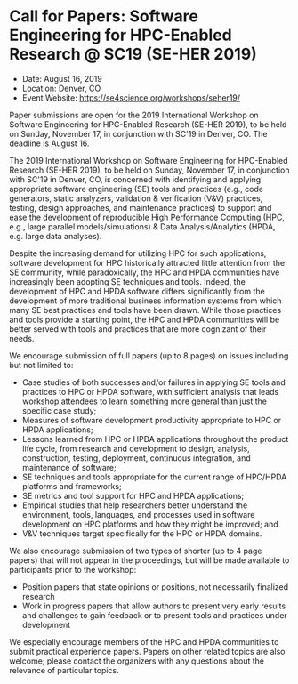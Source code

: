 # Call for Papers: Software Engineering for HPC-Enabled Research @ SC19 (SE-HER 2019)

- Date: August 16, 2019
- Location: Denver, CO
- Event Website: https://se4science.org/workshops/seher19/

Paper submissions are open for the 2019 International Workshop on Software Engineering for HPC-Enabled Research (SE-HER 2019), to be held on Sunday, November 17, in conjunction with SC'19 in Denver, CO.  The deadline is August 16.

The 2019 International Workshop on Software Engineering for HPC-Enabled Research (SE-HER 2019), to be held on Sunday, November 17, in conjunction with SC'19 in Denver, CO, is concerned with identifying and applying appropriate software engineering (SE) tools and practices (e.g., code generators, static analyzers, validation & verification (V&V) practices, testing, design approaches, and maintenance practices) to support and ease the development of reproducible High Performance Computing (HPC, e.g., large parallel models/simulations) & Data Analysis/Analytics (HPDA, e.g. large data analyses).

Despite the increasing demand for utilizing HPC for such applications, software development for HPC historically attracted little attention from the SE community, while paradoxically, the HPC and HPDA communities have increasingly been adopting SE techniques and tools. Indeed, the development of HPC and HPDA software differs significantly from the development of more traditional business information systems from which many SE best practices and tools have been drawn. While those practices and tools provide a starting point, the HPC and HPDA communities will be better served with tools and practices that are more cognizant of their needs.  

We encourage submission of full papers (up to 8 pages) on issues including but not limited to:
- Case studies of both successes and/or failures in applying SE tools and practices to HPC or HPDA software, with sufficient analysis that leads workshop attendees to learn something more general than just the specific case study;
- Measures of software development productivity appropriate to HPC or HPDA applications;
- Lessons learned from HPC or HPDA applications throughout the product life cycle, from research and development to design, analysis, construction, testing, deployment, continuous integration, and maintenance of software;
- SE techniques and tools appropriate for the current range of HPC/HPDA platforms and frameworks;
- SE metrics and tool support for HPC and HPDA applications;
- Empirical studies that help researchers better understand the environment, tools, languages, and processes used in software development on HPC platforms and how they might be improved; and
- V&V techniques target specifically for the HPC or HPDA domains.

We also encourage submission of two types of shorter (up to 4 page papers) that will not appear in the proceedings, but will be made available to participants prior to the workshop:
- Position papers that state opinions or positions, not necessarily finalized research
- Work in progress papers that allow authors to present very early results and challenges to gain feedback or to present tools and practices under development 

We especially encourage members of the HPC and HPDA communities to submit practical experience papers. Papers on other related topics are also welcome; please contact the organizers with any questions about the relevance of particular topics. 

<!---
Publish: Preview
Categories: development, collaboration
Topics: software engineering, projects and organizations
Tags: conference
Level: 2
Prerequisites: default
Aggregate: none
--->
